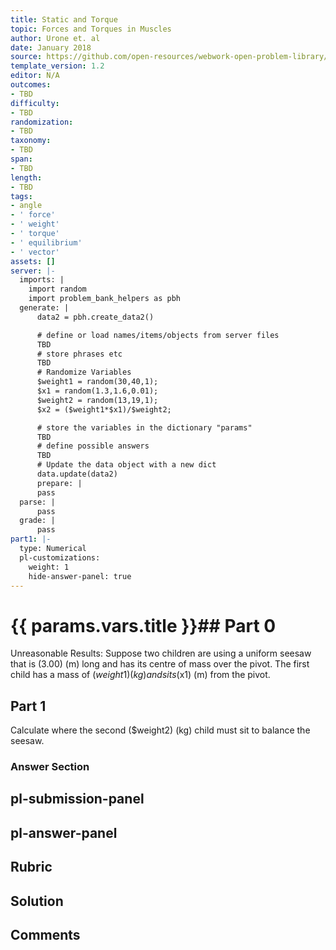 ```yaml
---
title: Static and Torque
topic: Forces and Torques in Muscles
author: Urone et. al
date: January 2018
source: https://github.com/open-resources/webwork-open-problem-library/tree/master/Contrib/BrockPhysics/College_Physics_Urone/9.Static_and_Torque/9-06.Forces_and_Torques_in_Muscles/NU_U17_09_06_014.pg
template_version: 1.2
editor: N/A
outcomes:
- TBD
difficulty:
- TBD
randomization:
- TBD
taxonomy:
- TBD
span:
- TBD
length:
- TBD
tags:
- angle
- ' force'
- ' weight'
- ' torque'
- ' equilibrium'
- ' vector'
assets: []
server: |-
  imports: |
    import random
    import problem_bank_helpers as pbh
  generate: |
      data2 = pbh.create_data2()

      # define or load names/items/objects from server files
      TBD
      # store phrases etc
      TBD
      # Randomize Variables
      $weight1 = random(30,40,1);
      $x1 = random(1.3,1.6,0.01);
      $weight2 = random(13,19,1);
      $x2 = ($weight1*$x1)/$weight2;

      # store the variables in the dictionary "params"
      TBD
      # define possible answers
      TBD
      # Update the data object with a new dict
      data.update(data2)
      prepare: |
      pass
  parse: |
      pass
  grade: |
      pass
part1: |-
  type: Numerical
  pl-customizations:
    weight: 1
    hide-answer-panel: true
---
```


# {{ params.vars.title }}## Part 0 
Unreasonable Results: Suppose two children are using a uniform seesaw that is (3.00) (m) long and has its centre of mass over the pivot. The first child has a mass of ($weight1) (kg) and sits ($x1) (m) from the pivot. 
## Part 1 
Calculate where the second ($weight2) (kg) child must sit to balance the seesaw. 


### Answer Section 


## pl-submission-panel 


## pl-answer-panel 


## Rubric 


## Solution 


## Comments 


